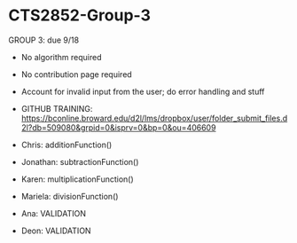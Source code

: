 # CTS2852-Group-3
GROUP 3: due 9/18
+ No algorithm required
+ No contribution page required
+ Account for invalid input from the user; do error handling and stuff
+ GITHUB TRAINING: https://bconline.broward.edu/d2l/lms/dropbox/user/folder_submit_files.d2l?db=509080&grpid=0&isprv=0&bp=0&ou=406609

+ Chris: additionFunction()
+ Jonathan: subtractionFunction()
+ Karen: multiplicationFunction()
+ Mariela: divisionFunction()
+ Ana: VALIDATION
+ Deon: VALIDATION
